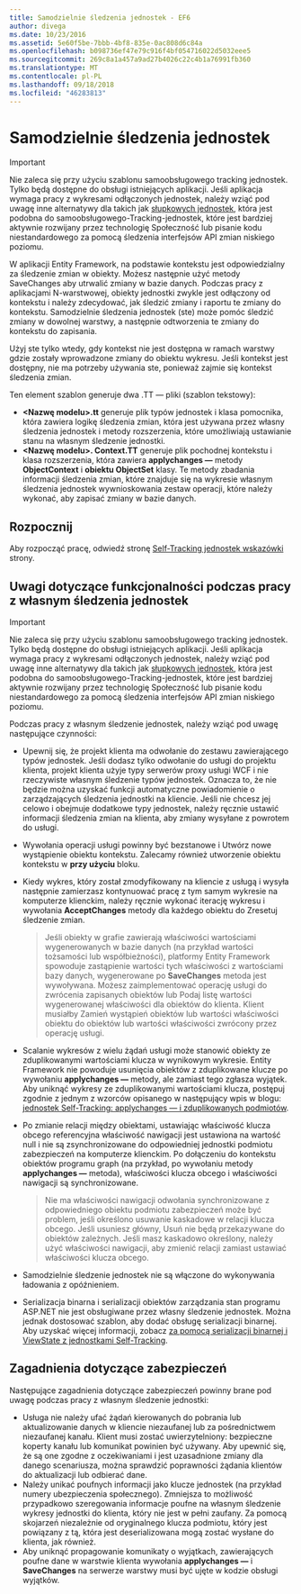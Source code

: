 ```yaml
---
title: Samodzielnie śledzenia jednostek - EF6
author: divega
ms.date: 10/23/2016
ms.assetid: 5e60f5be-7bbb-4bf8-835e-0ac808d6c84a
ms.openlocfilehash: b098736ef47e79c916f4bf054716022d5032eee5
ms.sourcegitcommit: 269c8a1a457a9ad27b4026c22c4b1a76991fb360
ms.translationtype: MT
ms.contentlocale: pl-PL
ms.lasthandoff: 09/18/2018
ms.locfileid: "46283813"
---
```

# <a name="self-tracking-entities"></a>Samodzielnie śledzenia jednostek

> [!IMPORTANT]
> Nie zaleca się przy użyciu szablonu samoobsługowego tracking jednostek. Tylko będą dostępne do obsługi istniejących aplikacji. Jeśli aplikacja wymaga pracy z wykresami odłączonych jednostek, należy wziąć pod uwagę inne alternatywy dla takich jak [słupkowych jednostek](http://trackableentities.github.io/), która jest podobna do samoobsługowego-Tracking-jednostek, które jest bardziej aktywnie rozwijany przez technologię Społeczność lub pisanie kodu niestandardowego za pomocą śledzenia interfejsów API zmian niskiego poziomu.

W aplikacji Entity Framework, na podstawie kontekstu jest odpowiedzialny za śledzenie zmian w obiekty. Możesz następnie użyć metody SaveChanges aby utrwalić zmiany w bazie danych. Podczas pracy z aplikacjami N-warstwowej, obiekty jednostki zwykle jest odłączony od kontekstu i należy zdecydować, jak śledzić zmiany i raportu te zmiany do kontekstu. Samodzielnie śledzenia jednostek (ste) może pomóc śledzić zmiany w dowolnej warstwy, a następnie odtworzenia te zmiany do kontekstu do zapisania.  

Użyj ste tylko wtedy, gdy kontekst nie jest dostępna w ramach warstwy gdzie zostały wprowadzone zmiany do obiektu wykresu. Jeśli kontekst jest dostępny, nie ma potrzeby używania ste, ponieważ zajmie się kontekst śledzenia zmian.  

Ten element szablon generuje dwa .TT — pliki (szablon tekstowy):  

- **\<Nazwę modelu\>.tt** generuje plik typów jednostek i klasa pomocnika, która zawiera logikę śledzenia zmian, która jest używana przez własny śledzenia jednostek i metody rozszerzenia, które umożliwiają ustawianie stanu na własnym śledzenie jednostki.  
- **\<Nazwę modelu\>. Context.TT** generuje plik pochodnej kontekstu i klasa rozszerzenia, która zawiera **applychanges —** metody **ObjectContext** i **obiektu ObjectSet** klasy. Te metody zbadania informacji śledzenia zmian, które znajduje się na wykresie własnym śledzenia jednostek wywnioskowania zestaw operacji, które należy wykonać, aby zapisać zmiany w bazie danych.  

## <a name="get-started"></a>Rozpocznij  

Aby rozpocząć pracę, odwiedź stronę [Self-Tracking jednostek wskazówki](walkthrough.md) strony.  

## <a name="functional-considerations-when-working-with-self-tracking-entities"></a>Uwagi dotyczące funkcjonalności podczas pracy z własnym śledzenia jednostek  
> [!IMPORTANT]
> Nie zaleca się przy użyciu szablonu samoobsługowego tracking jednostek. Tylko będą dostępne do obsługi istniejących aplikacji. Jeśli aplikacja wymaga pracy z wykresami odłączonych jednostek, należy wziąć pod uwagę inne alternatywy dla takich jak [słupkowych jednostek](http://trackableentities.github.io/), która jest podobna do samoobsługowego-Tracking-jednostek, które jest bardziej aktywnie rozwijany przez technologię Społeczność lub pisanie kodu niestandardowego za pomocą śledzenia interfejsów API zmian niskiego poziomu.

Podczas pracy z własnym śledzenie jednostek, należy wziąć pod uwagę następujące czynności:  

- Upewnij się, że projekt klienta ma odwołanie do zestawu zawierającego typów jednostek. Jeśli dodasz tylko odwołanie do usługi do projektu klienta, projekt klienta użyje typy serwerów proxy usługi WCF i nie rzeczywiste własnym śledzenie typów jednostek. Oznacza to, że nie będzie można uzyskać funkcji automatyczne powiadomienie o zarządzających śledzenia jednostki na kliencie. Jeśli nie chcesz jej celowo i obejmuje dodatkowe typy jednostek, należy ręcznie ustawić informacji śledzenia zmian na klienta, aby zmiany wysyłane z powrotem do usługi.  
- Wywołania operacji usługi powinny być bezstanowe i Utwórz nowe wystąpienie obiektu kontekstu. Zalecamy również utworzenie obiektu kontekstu w **przy użyciu** bloku.  
- Kiedy wykres, który został zmodyfikowany na kliencie z usługą i wysyła następnie zamierzasz kontynuować pracę z tym samym wykresie na komputerze klienckim, należy ręcznie wykonać iterację wykresu i wywołania **AcceptChanges** metody dla każdego obiektu do Zresetuj śledzenie zmian.  

    > Jeśli obiekty w grafie zawierają właściwości wartościami wygenerowanych w bazie danych (na przykład wartości tożsamości lub współbieżności), platformy Entity Framework spowoduje zastąpienie wartości tych właściwości z wartościami bazy danych, wygenerowane po **SaveChanges** metoda jest wywoływana. Możesz zaimplementować operację usługi do zwrócenia zapisanych obiektów lub Podaj listę wartości wygenerowanej właściwości dla obiektów do klienta. Klient musiałby Zamień wystąpień obiektów lub wartości właściwości obiektu do obiektów lub wartości właściwości zwrócony przez operację usługi.  
- Scalanie wykresów z wielu żądań usługi może stanowić obiekty ze zduplikowanymi wartościami klucza w wynikowym wykresie. Entity Framework nie powoduje usunięcia obiektów z zduplikowane klucze po wywołaniu **applychanges —** metody, ale zamiast tego zgłasza wyjątek. Aby uniknąć wykresy ze zduplikowanymi wartościami klucza, postępuj zgodnie z jednym z wzorców opisanego w następujący wpis w blogu: [jednostek Self-Tracking: applychanges — i zduplikowanych podmiotów](https://go.microsoft.com/fwlink/?LinkID=205119&clcid=0x409).  
- Po zmianie relacji między obiektami, ustawiając właściwość klucza obcego referencyjna właściwość nawigacji jest ustawiona na wartość null i nie są zsynchronizowane do odpowiedniej jednostki podmiotu zabezpieczeń na komputerze klienckim. Po dołączeniu do kontekstu obiektów programu graph (na przykład, po wywołaniu metody **applychanges —** metoda), właściwości klucza obcego i właściwości nawigacji są synchronizowane.  

    > Nie ma właściwości nawigacji odwołania synchronizowane z odpowiedniego obiektu podmiotu zabezpieczeń może być problem, jeśli określono usuwanie kaskadowe w relacji klucza obcego. Jeśli usuniesz główny, Usuń nie będą przekazywane do obiektów zależnych. Jeśli masz kaskadowo określony, należy użyć właściwości nawigacji, aby zmienić relacji zamiast ustawiać właściwości klucza obcego.  
- Samodzielnie śledzenie jednostek nie są włączone do wykonywania ładowania z opóźnieniem.  
- Serializacja binarna i serializacji obiektów zarządzania stan programu ASP.NET nie jest obsługiwane przez własny śledzenie jednostek. Można jednak dostosować szablon, aby dodać obsługę serializacji binarnej. Aby uzyskać więcej informacji, zobacz [za pomocą serializacji binarnej i ViewState z jednostkami Self-Tracking](https://go.microsoft.com/fwlink/?LinkId=199208).  

## <a name="security-considerations"></a>Zagadnienia dotyczące zabezpieczeń  

Następujące zagadnienia dotyczące zabezpieczeń powinny brane pod uwagę podczas pracy z własnym śledzenie jednostki:  

- Usługa nie należy ufać żądań kierowanych do pobrania lub aktualizowanie danych w kliencie niezaufanej lub za pośrednictwem niezaufanej kanału. Klient musi zostać uwierzytelniony: bezpieczne koperty kanału lub komunikat powinien być używany. Aby upewnić się, że są one zgodne z oczekiwaniami i jest uzasadnione zmiany dla danego scenariusza, można sprawdzić poprawności żądania klientów do aktualizacji lub odbierać dane.  
- Należy unikać poufnych informacji jako klucze jednostek (na przykład numery ubezpieczenia społecznego). Zmniejsza to możliwość przypadkowo szeregowania informacje poufne na własnym śledzenie wykresy jednostki do klienta, który nie jest w pełni zaufany. Za pomocą skojarzeń niezależnie od oryginalnego klucza podmiotu, który jest powiązany z tą, która jest deserializowana mogą zostać wysłane do klienta, jak również.  
- Aby uniknąć propagowanie komunikaty o wyjątkach, zawierających poufne dane w warstwie klienta wywołania **applychanges —** i **SaveChanges** na serwerze warstwy musi być ujęte w kodzie obsługi wyjątków.  
